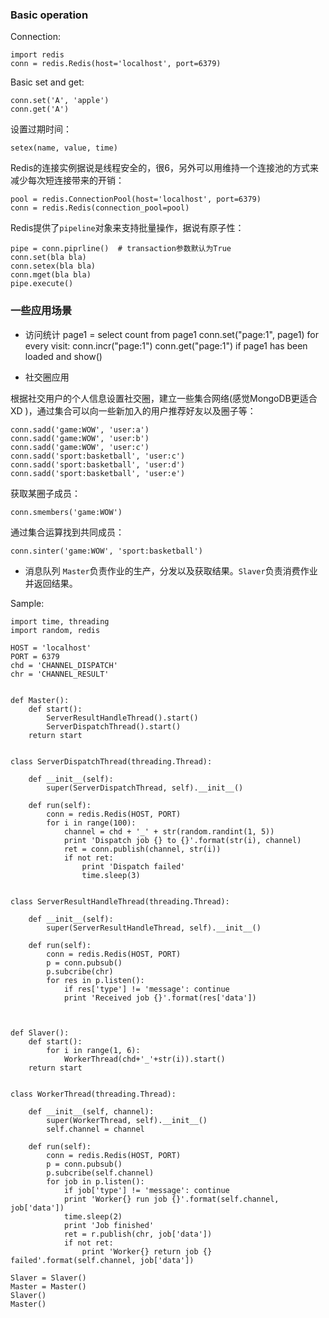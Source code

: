 ### Basic operation

Connection:

    import redis
    conn = redis.Redis(host='localhost', port=6379)

Basic set and get:

    conn.set('A', 'apple')
    conn.get('A')

设置过期时间：

    setex(name, value, time)

Redis的连接实例据说是线程安全的，很6，另外可以用维持一个连接池的方式来减少每次短连接带来的开销：

    pool = redis.ConnectionPool(host='localhost', port=6379)
    conn = redis.Redis(connection_pool=pool)

Redis提供了`pipeline`对象来支持批量操作，据说有原子性：

    pipe = conn.piprline()  # transaction参数默认为True
    conn.set(bla bla)
    conn.setex(bla bla)
    conn.mget(bla bla)
    pipe.execute()


### 一些应用场景

* 访问统计
    page1 = select count from page1
    conn.set("page:1", page1)
    for every visit:
        conn.incr("page:1")
    conn.get("page:1") if page1 has been loaded and show()

* 社交圈应用

根据社交用户的个人信息设置社交圈，建立一些集合网络(感觉MongoDB更适合 XD )，通过集合可以向一些新加入的用户推荐好友以及圈子等：

    conn.sadd('game:WOW', 'user:a')
    conn.sadd('game:WOW', 'user:b')
    conn.sadd('game:WOW', 'user:c')
    conn.sadd('sport:basketball', 'user:c')
    conn.sadd('sport:basketball', 'user:d')
    conn.sadd('sport:basketball', 'user:e')

获取某圈子成员：

    conn.smembers('game:WOW')

通过集合运算找到共同成员：

    conn.sinter('game:WOW', 'sport:basketball')

* 消息队列
`Master`负责作业的生产，分发以及获取结果。`Slaver`负责消费作业并返回结果。

Sample:

    import time, threading
    import random, redis

    HOST = 'localhost'
    PORT = 6379
    chd = 'CHANNEL_DISPATCH'
    chr = 'CHANNEL_RESULT'


    def Master():
        def start():
            ServerResultHandleThread().start()
            ServerDispatchThread().start()
        return start


    class ServerDispatchThread(threading.Thread):

        def __init__(self):
            super(ServerDispatchThread, self).__init__()

        def run(self):
            conn = redis.Redis(HOST, PORT)
            for i in range(100):
                channel = chd + '_' + str(random.randint(1, 5))
                print 'Dispatch job {} to {}'.format(str(i), channel)
                ret = conn.publish(channel, str(i))
                if not ret:
                    print 'Dispatch failed'
                    time.sleep(3)


    class ServerResultHandleThread(threading.Thread):

        def __init__(self):
            super(ServerResultHandleThread, self).__init__()

        def run(self):
            conn = redis.Redis(HOST, PORT)
            p = conn.pubsub()
            p.subcribe(chr)
            for res in p.listen():
                if res['type'] != 'message': continue
                print 'Received job {}'.format(res['data'])



    def Slaver():
        def start():
            for i in range(1, 6):
                WorkerThread(chd+'_'+str(i)).start()
        return start


    class WorkerThread(threading.Thread):

        def __init__(self, channel):
            super(WorkerThread, self).__init__()
            self.channel = channel

        def run(self):
            conn = redis.Redis(HOST, PORT)
            p = conn.pubsub()
            p.subcribe(self.channel)
            for job in p.listen():
                if job['type'] != 'message': continue
                print 'Worker{} run job {}'.format(self.channel, job['data'])
                time.sleep(2)
                print 'Job finished'
                ret = r.publish(chr, job['data'])
                if not ret:
                    print 'Worker{} return job {} failed'.format(self.channel, job['data'])

    Slaver = Slaver()
    Master = Master()
    Slaver()
    Master()        
